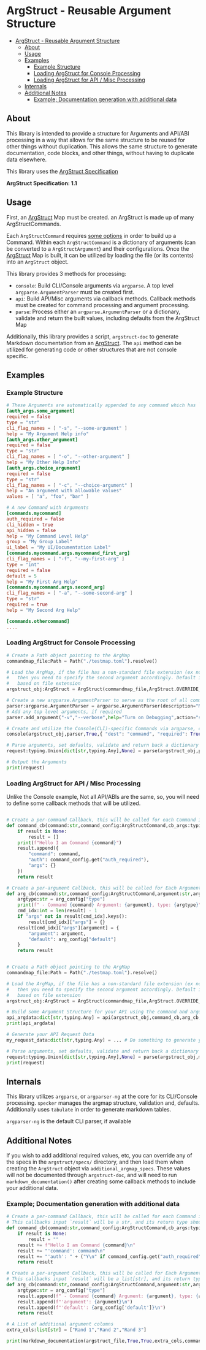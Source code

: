 # ArgStruct - Reusable Argument Structure

- [ArgStruct - Reusable Argument Structure](#argstruct---reusable-argument-structure)
  - [About](#about)
  - [Usage](#usage)
  - [Examples](#examples)
    - [Example Structure](#example-structure)
    - [Loading ArgStruct for Console Processing](#loading-argstruct-for-console-processing)
    - [Loading ArgStruct for API / Misc Processing](#loading-argstruct-for-api--misc-processing)
  - [Internals](#internals)
  - [Additional Notes](#additional-notes)
    - [Example; Documentation generation with additional data](#example-documentation-generation-with-additional-data)

## About

This library is intended to provide a structure for Arguments and API/ABI processing in a way that allows for the same structure to be reused for other things without duplication. This allows the same structure to generate documentation, code blocks, and other things, without having to duplicate data elsewhere. 

This library uses the [ArgStruct Specification](https://gitlab.com/accidentallythecable-public/argstruct-spec)

**ArgStruct Specification: 1.1**

## Usage

First, an [ArgStruct](https://gitlab.com/accidentallythecable-public/argstruct-spec) Map must be created. an ArgStruct is made up of many ArgStructCommands.

Each `ArgStructCommand` requires [some options](SPECS.md#spec-for-argmapcommand) in order to build up a Command. Within each `ArgStructCommand` is a dictionary of arguments (can be converted to a `ArgStructArgument`) and their configurations. Once the [ArgStruct](https://gitlab.com/accidentallythecable-public/argstruct-spec) Map is built, it can be utilized by loading the file (or its contents) into an `ArgStruct` object.

This library provides 3 methods for processing:

 - `console`: Build CLI/Console arguments via `argparse`. A top level `argparse.ArgumentParser` must be created first.
 - `api`: Build API/Misc arguments via callback methods. Callback methods must be created for command processing and argument processing.
 - `parse`: Process either an `argparse.ArgumentParser` or a dictionary, validate and return the built values, including defaults from the ArgStruct Map

Additionally, this library provides a script, `argstruct-doc` to generate Markdown documentation from an [ArgStruct](https://gitlab.com/accidentallythecable-public/argstruct-spec). The `api` method can be utilized for generating code or other structures that are not console specific. 

## Examples

### Example Structure

```toml
# These Arguments are automatically appended to any command which has `auth_required=True`
[auth_args.some_argument]
required = false
type = "str"
cli_flag_names = [ "-s", "--some-argument" ]
help = "My Argument Help info"
[auth_args.other_argument]
required = false
type = "str"
cli_flag_names = [ "-o", "--other-argument" ]
help = "My Other Help Info"
[auth_args.choice_argument]
required = false
type = "str"
cli_flag_names = [ "-c", "--choice-argument" ]
help = "An argument with allowable values"
values = [ "a", "foo", "bar" ]

# A new Command with Arguments
[commands.mycommand]
auth_required = false
cli_hidden = true
api_hidden = false
help = "My Command Level Help"
group = "My Group Label"
ui_label = "My UI/Documentation Label"
[commands.mycommand.args.mycommand_first_arg]
cli_flag_names = [ "-f", "--my-first-arg" ]
type = "int"
required = false
default = 5
help = "My First Arg Help"
[commands.mycommand.args.second_arg]
cli_flag_names = [ "-a", "--some-second-arg" ]
type = "str"
required = true
help = "My Second Arg Help"

[commands.othercommand]
....
```

### Loading ArgStruct for Console Processing

```python
# Create a Path object pointing to the ArgMap
commandmap_file:Path = Path("./testmap.toml").resolve()

# Load the ArgMap, if the file has a non-standard file extension (ex not `json`, `yml`, `yaml` or `toml`),
#   then you need to specify the second argument accordingly. Default is `auto` and automatically determines
#   based on file extension
argstruct_obj:ArgStruct = ArgStruct(commandmap_file,ArgStruct.OVERRIDE_TYPE_TOML)

# Create a new argparse.ArgumentParser to serve as the root of all commands and arguments
parser:argparse.ArgumentParser = argparse.ArgumentParser(description="My CLI App")
# Add any top level arguments, if required
parser.add_argument("-v","--verbose",help="Turn on Debugging",action="store_true")

# Create and utilize the Console(CLI)-specific Commands via argparse, creating a new subparser whose `dest="command"` and is `required`
console(argstruct_obj,parser,True,{ "dest": "command", "required": True })

# Parse arguments, set defaults, validate and return back a dictionary of CLI Arguments
request:typing.Union[dict[str,typing.Any],None] = parse(argstruct_obj,parser)

# Output the Arguments
print(request)
```

### Loading ArgStruct for API / Misc Processing

Unlike the Console example, Not all API/ABIs are the same, so, you will need to define some callback methods that will be utilized.

```python

# Create a per-command Callback, this will be called for each Command in the ArgStruct. `result` and the return value 'should' be the same object
def command_cb(command:str,command_config:ArgStructCommand,cb_args:typing.Any,result:typing.Any) -> typing.Any:
    if result is None:
        result = []
    print(f"Hello I am Command {command}")
    result.append({
        "command": command,
        "auth": command_config.get("auth_required"),
        "args": {}
    })
    return result

# Create a per-argument Callback, this will be called for Each Argument in each Command in the ArgStruct. `result` and the return value 'should' be the same object
def arg_cb(command:str,command_config:ArgStructCommand,argument:str,arg_config:dict[str,typing.Any],cb_args:typing.Any,result:typing.Any) -> typing.Any:
    argtype:str = arg_config["type"]
    print(f" - Command {command} Argument: {argument}, type: {argtype}")
    cmd_idx:int = len(result) - 1
    if "args" not in result[cmd_idx].keys():
        result[cmd_idx]["args"] = {}
    result[cmd_idx]["args"][argument] = {
        "argument": argument,
        "default": arg_config["default"]
    }
    return result


# Create a Path object pointing to the ArgMap
commandmap_file:Path = Path("./testmap.toml").resolve()

# Load the ArgMap, if the file has a non-standard file extension (ex not `json`, `yml`, `yaml` or `toml`),
#   then you need to specify the second argument accordingly. Default is `auto` and automatically determines
#   based on file extension
argstruct_obj:ArgStruct = ArgStruct(commandmap_file,ArgStruct.OVERRIDE_TYPE_TOML)

# Build some Argument Structure for your API using the command and argument callbacks
api_argdata:dict[str,typing.Any] = api(argstruct_obj,command_cb,arg_cb,None,None)
print(api_argdata)

# Generate your API Request Data
my_request_data:dict[str,typing.Any] = ... # Do something to generate your API data

# Parse arguments, set defaults, validate and return back a dictionary of API Arguments
request:typing.Union[dict[str,typing.Any],None] = parse(argstruct_obj,my_request_data)
print(request)
```

## Internals

This library utilizes `argparse`, or `argparser-ng` at the core for its CLI/Console processing. `specker` manages the argmap structure, validation and, defaults. Additionally uses `tabulate` in order to generate markdown tables.

`argparser-ng` is the default CLI parser, if available

## Additional Notes

If you wish to add additional required values, etc, you can override any of the specs in the `argstruct/specs/` directory, and then load them when creating the `ArgStruct` object via `additional_argmap_specs`. These values will not be documented through `argstruct-doc`, and will need to run `markdown_documentation()` after creating some callback methods to include your additional data.

### Example; Documentation generation with additional data

```python
# Create a per-command Callback, this will be called for each Command in the ArgStruct. `result` and the return value 'should' be the same object.
# This callbacks input `result` will be a str, and its return type should also be the same str with appended data
def command_cb(command:str,command_config:ArgStructCommand,cb_args:typing.Any,result:typing.Any) -> typing.Any:
    if result is None:
        result = ""
    result += f"Hello I am Command {command}\n"
    result += "'command': command\n"
    result += "'auth': " + ("Y\n" if command_config.get("auth_required") else "N\n")
    return result

# Create a per-argument Callback, this will be called for Each Argument in each Command in the ArgStruct. `result` and the return value 'should' be the same object
# This callbacks input `result` will be a list[str], and its return type should be the same list, with additional columns.
def arg_cb(command:str,command_config:ArgStructCommand,argument:str,arg_config:dict[str,typing.Any],cb_args:typing.Any,result:typing.Any) -> typing.Any:
    argtype:str = arg_config["type"]
    result.append(f" - Command {command} Argument: {argument}, type: {argtype}\n")
    result.append(f"'argument': {argument}\n")
    result.append(f"'default': {arg_config['default']}\n")
    return result

# A List of additional argument columns
extra_cols:list[str] = ["Rand 1","Rand 2","Rand 3"]

print(markdown_documentation(argstruct_file,True,True,extra_cols,command_cb,None,arg_cb,None))
```
